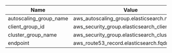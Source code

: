 |Name|Value|
|---|---|
|autoscaling_group_name|aws_autoscaling_group.elasticsearch.name|
|client_group_id|aws_security_group.elasticsearch_client.id|
|cluster_group_name|aws_security_group.elasticsearch_cluster.name|
|endpoint|aws_route53_record.elasticsearch.fqdn|
